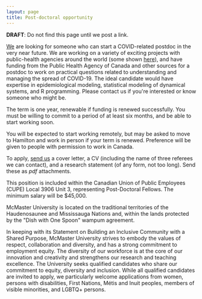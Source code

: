 ```yaml
---
layout: page
title: Post-doctoral opportunity
---
```


__DRAFT__: Do not find this page until we post a link.

[We](index.html) are looking for someone who can start a COVID-related postdoc in the very near future. We are working on a variety of exciting projects with public-health agencies around the world (some shown [here](covid-19/)), and have funding from the Public Health Agency of Canada and other sources for a postdoc to work on practical questions related to understanding and managing the spread of COVID-19. The ideal candidate would have expertise in epidemiological modeling, statistical modeling of dynamical systems, and R programming. Please contact us if you're interested or know someone who might be. 

The term is one year, renewable if funding is renewed successfully. You must be willing to commit to a period of at least six months, and be able to start working soon.

You will be expected to start working remotely, but may be asked to move to Hamilton and work in person if your term is renewed. Preference will be given to people with permission to work in Canada.

To apply, [send us](mailto:bbolker+covidpostdoc@gmail.com) a cover letter, a CV (including the name of three referees we can contact), and a research statement (of any form, not too long). Send these as _pdf_ attachments. 

This position is included within the Canadian Union of Public Employees (CUPE) Local 3906 Unit 3, representing Post-Doctoral Fellows.  The minimum salary will be $45,000.

McMaster University is located on the traditional territories of the Haudenosaunee and Mississauga Nations and, within the lands protected by the "Dish with One Spoon" wampum agreement.

In keeping with its Statement on Building an Inclusive Community with a Shared Purpose, McMaster University strives to embody the values of respect, collaboration and diversity, and has a strong commitment to employment equity. The diversity of our workforce is at the core of our innovation and creativity and strengthens our research and teaching excellence. The University seeks qualified candidates who share our commitment to equity, diversity and inclusion. While all qualified candidates are invited to apply, we particularly welcome applications from women, persons with disabilities, First Nations, Métis and Inuit peoples, members of visible minorities, and LGBTQ+ persons.
